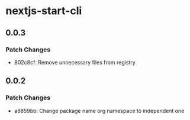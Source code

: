 # nextjs-start-cli

## 0.0.3

### Patch Changes

- 802c8cf: Remove unnecessary files from registry

## 0.0.2

### Patch Changes

- a8859bb: Change package name org namespace to independent one
